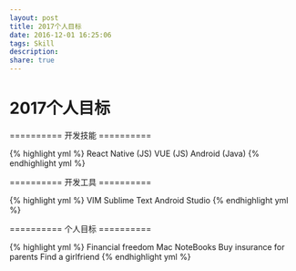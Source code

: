 ```yaml
---
layout: post
title: 2017个人目标
date: 2016-12-01 16:25:06
tags: Skill
description: 
share: true
---
```


# 2017个人目标

========== 开发技能 ==========

{% highlight yml %}
React Native (JS)
VUE (JS)
Android (Java)
{% endhighlight yml %}
	
========== 开发工具 ==========

{% highlight yml %}
VIM 
Sublime Text
Android Studio
{% endhighlight yml %}

========== 个人目标 ==========

{% highlight yml %}
Financial freedom
Mac NoteBooks
Buy insurance for parents
Find a girlfriend
{% endhighlight yml %}